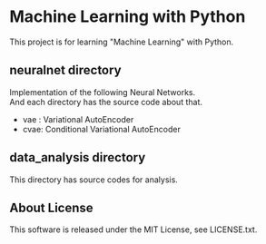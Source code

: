 # Machine Learning with Python
This project is for learning "Machine Learning" with Python.

## neuralnet directory

Implementation of the following Neural Networks.  
And each directory has the source code about that.

- vae : Variational AutoEncoder
- cvae: Conditional Variational AutoEncoder


## data_analysis directory

This directory has source codes for analysis.


## About License
This software is released under the MIT License, see LICENSE.txt.
